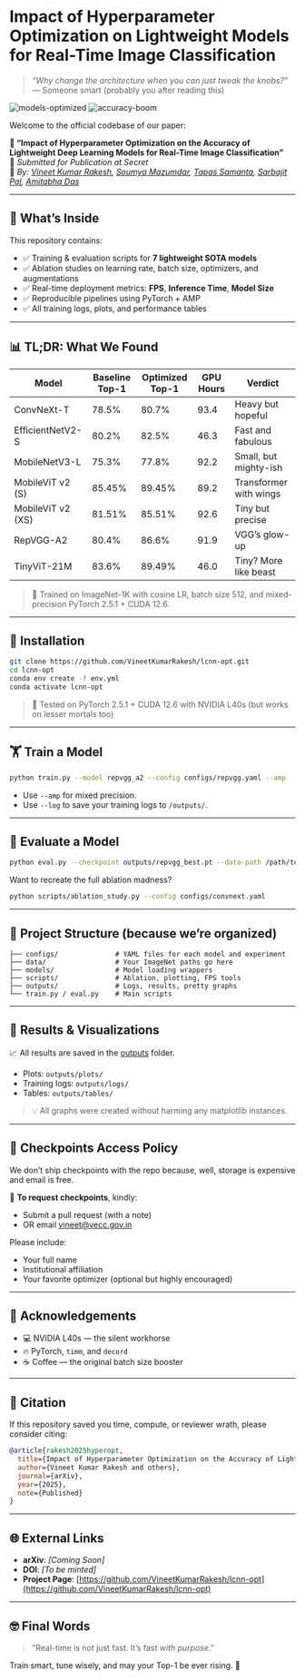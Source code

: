 # Impact of Hyperparameter Optimization on Lightweight Models for Real-Time Image Classification

> *“Why change the architecture when you can just tweak the knobs?”* — Someone smart (probably you after reading this)

![models-optimized](https://img.shields.io/badge/Optimized-Yes-21c55d)
![accuracy-boom](https://img.shields.io/badge/Accuracy%2B-Verified-orange)

Welcome to the official codebase of our paper:

**📄 “Impact of Hyperparameter Optimization on the Accuracy of Lightweight Deep Learning Models for Real-Time Image Classification”**  
🧪 *Submitted for Publication at Secret*  
🔬 *By: [Vineet Kumar Rakesh](mailto:vineet@vecc.gov.in), [Soumya Mazumdar](mailto:reachme@soumyamazumdar.com), [Tapas Samanta](mailto:tsamanta@vecc.gov.in), [Sarbajit Pal](mailto:sarbajit@vecc.gov.in), [Amitabha Das](mailto:amitabhad.snsa@jadavpuruniversity.in)*

---

## 🚀 What’s Inside

This repository contains:

* ✅ Training & evaluation scripts for **7 lightweight SOTA models**
* ✅ Ablation studies on learning rate, batch size, optimizers, and augmentations
* ✅ Real-time deployment metrics: **FPS**, **Inference Time**, **Model Size**
* ✅ Reproducible pipelines using PyTorch + AMP
* ✅ All training logs, plots, and performance tables

---

## 📊 TL;DR: What We Found

| Model             | Baseline Top-1 | Optimized Top-1 | GPU Hours | Verdict                |
|------------------|----------------|-----------------|-----------|------------------------|
| ConvNeXt-T       | 78.5%          | 80.7%           | 93.4      | Heavy but hopeful      |
| EfficientNetV2-S | 80.2%          | 82.5%           | 46.3      | Fast and fabulous      |
| MobileNetV3-L    | 75.3%          | 77.8%           | 92.2      | Small, but mighty-ish  |
| MobileViT v2 (S) | 85.45%         | 89.45%          | 89.2      | Transformer with wings |
| MobileViT v2 (XS)| 81.51%         | 85.51%          | 92.6      | Tiny but precise       |
| RepVGG-A2        | 80.4%          | 86.6%           | 91.9      | VGG’s glow-up          |
| TinyViT-21M      | 83.6%          | 89.49%          | 46.0      | Tiny? More like beast  |

> 🧠 Trained on ImageNet-1K with cosine LR, batch size 512, and mixed-precision PyTorch 2.5.1 + CUDA 12.6.

---

## 🧰 Installation

```bash
git clone https://github.com/VineetKumarRakesh/lcnn-opt.git
cd lcnn-opt
conda env create -f env.yml
conda activate lcnn-opt
```

> 🧪 Tested on PyTorch 2.5.1 + CUDA 12.6 with NVIDIA L40s (but works on lesser mortals too)

---

## 🏋️ Train a Model

```bash
python train.py --model repvgg_a2 --config configs/repvgg.yaml --amp
```

* Use `--amp` for mixed precision.  
* Use `--log` to save your training logs to `/outputs/`.

---

## 🧪 Evaluate a Model

```bash
python eval.py --checkpoint outputs/repvgg_best.pt --data-path /path/to/imagenet-val
```

Want to recreate the full ablation madness?

```bash
python scripts/ablation_study.py --config configs/convnext.yaml
```

---

## 📁 Project Structure (because we’re organized)

```
├── configs/              # YAML files for each model and experiment
├── data/                 # Your ImageNet paths go here
├── models/               # Model loading wrappers
├── scripts/              # Ablation, plotting, FPS tools
├── outputs/              # Logs, results, pretty graphs
└── train.py / eval.py    # Main scripts
```

---

## 📸 Results & Visualizations

📈 All results are saved in the [outputs](./outputs/) folder.

* Plots: `outputs/plots/`  
* Training logs: `outputs/logs/`  
* Tables: `outputs/tables/`

> 💡 All graphs were created without harming any matplotlib instances.

---

## 🔐 Checkpoints Access Policy

We don’t ship checkpoints with the repo because, well, storage is expensive and email is free.

🧬 **To request checkpoints**, kindly:

* Submit a pull request (with a note)
* OR email [vineet@vecc.gov.in](mailto:vineet@vecc.gov.in)

Please include:

* Your full name  
* Institutional affiliation  
* Your favorite optimizer (optional but highly encouraged)

---

## 🙏 Acknowledgements

* 💻 NVIDIA L40s — the silent workhorse  
* 🔥 PyTorch, `timm`, and `decord`  
* ☕ Coffee — the original batch size booster

---

## 📜 Citation

If this repository saved you time, compute, or reviewer wrath, please consider citing:

```bibtex
@article{rakesh2025hyperopt,
  title={Impact of Hyperparameter Optimization on the Accuracy of Lightweight Deep Learning Models for Real-Time Image Classification},
  author={Vineet Kumar Rakesh and others},
  journal={arXiv},
  year={2025},
  note={Published}
}
```

---

## 🌐 External Links

* **arXiv**: _[Coming Soon]_  
* **DOI**: _[To be minted]_  
* **Project Page**: [https://github.com/VineetKumarRakesh/lcnn-opt](https://github.com/VineetKumarRakesh/lcnn-opt)

---

## 🤓 Final Words

> “Real-time is not just fast. It’s fast *with purpose*.”

Train smart, tune wisely, and may your Top-1 be ever rising. 🚀
